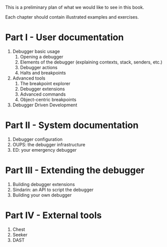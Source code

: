 This is a preliminary plan of what we would like to see in this book.

Each chapter should contain illustrated examples and exercises.

# Part I - User documentation
1) Debugger basic usage 
    1) Opening a debugger
    2) Elements of the debugger (explaining contexts, stack, senders, etc.)
    3) Debugger actions
    4) Halts and breakpoints
2) Advanced tools
    1) The breakpoint explorer
    2) Debugger extensions
    3) Advanced commands
    4) Object-centric breakpoints   
3) Debugger Driven Development


# Part II - System documentation
1) Debugger configuration
2) OUPS: the debugger infrastructure
4) ED: your emergency debugger 

# Part III - Extending the debugger
1) Building debugger extensions
2) Sindarin: an API to script the debugger
3) Building your own debugger

# Part IV - External tools
1) Chest
2) Seeker
3) DAST